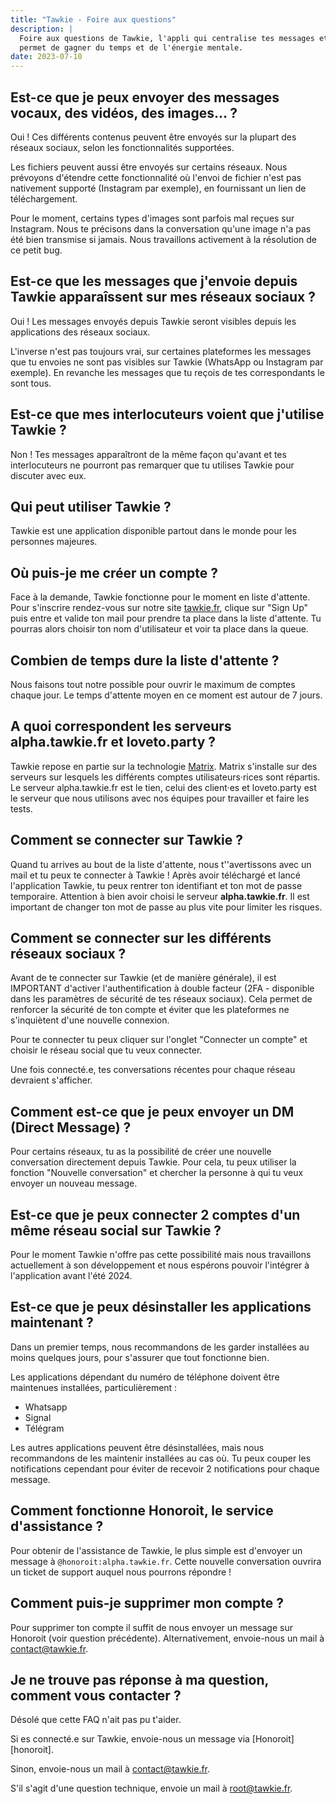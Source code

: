 ```yaml
---
title: "Tawkie - Foire aux questions"
description: |
  Foire aux questions de Tawkie, l'appli qui centralise tes messages et te
  permet de gagner du temps et de l'énergie mentale.
date: 2023-07-10
---
```



## Est-ce que je peux envoyer des messages vocaux, des vidéos, des images... ?

Oui ! Ces différents contenus peuvent être envoyés sur la plupart des réseaux
sociaux, selon les fonctionnalités supportées.

Les fichiers peuvent aussi être envoyés sur certains réseaux. Nous prévoyons
d'étendre cette fonctionnalité où l'envoi de fichier n'est pas nativement
supporté (Instagram par exemple), en fournissant un lien de téléchargement.

Pour le moment, certains types d'images sont parfois mal reçues sur Instagram. Nous te précisons dans la conversation qu'une image n'a pas été bien transmise si jamais. Nous travaillons activement à la résolution de ce petit bug.


## Est-ce que les messages que j'envoie depuis Tawkie apparaîssent sur mes réseaux sociaux ?

Oui ! Les messages envoyés depuis Tawkie seront visibles depuis les applications des réseaux sociaux.

L'inverse n'est pas toujours vrai, sur certaines plateformes les messages que tu envoies ne sont pas visibles sur Tawkie (WhatsApp ou Instagram par exemple). En revanche les messages que tu reçois de tes correspondants le sont tous.

## Est-ce que mes interlocuteurs voient que j'utilise Tawkie ?

Non ! Tes messages apparaîtront de la même façon qu'avant et tes interlocuteurs ne pourront pas remarquer que tu utilises Tawkie pour discuter avec eux.

## Qui peut utiliser Tawkie ?

Tawkie est une application disponible partout dans le monde pour les personnes majeures.

## Où puis-je me créer un compte ?

Face à la demande, Tawkie fonctionne pour le moment en liste d'attente. Pour s'inscrire rendez-vous sur notre site [tawkie.fr][tawkie], clique sur "Sign Up" puis entre et valide ton mail pour prendre ta place dans la liste d'attente. Tu pourras alors choisir ton nom d'utilisateur et voir ta place dans la queue.

[tawkie]: https://www.tawkie.fr

## Combien de temps dure la liste d'attente ?

Nous faisons tout notre possible pour ouvrir le maximum de comptes chaque jour. Le temps d'attente moyen en ce moment est autour de 7 jours. 


## A quoi correspondent les serveurs alpha.tawkie.fr et loveto.party ?

Tawkie repose en partie sur la technologie [Matrix][matrix]. Matrix s'installe sur des serveurs sur lesquels les différents comptes utilisateurs·rices sont répartis. Le serveur alpha.tawkie.fr est le tien, celui des client·es et loveto.party est le serveur que nous utilisons avec nos équipes pour travailler et faire les tests. 

[matrix]: https://matrix.org/
  

## Comment se connecter sur Tawkie ?

Quand tu arrives au bout de la liste d'attente, nous t''avertissons avec un mail et tu peux te connecter à Tawkie ! Après avoir téléchargé et lancé l'application Tawkie, tu peux rentrer ton identifiant et ton mot de passe temporaire. Attention à bien avoir choisi le serveur **alpha.tawkie.fr**.
Il est important de changer ton mot de passe au plus vite pour limiter les risques.

## Comment se connecter sur les différents réseaux sociaux ?

Avant de te connecter sur Tawkie (et de manière générale), il est IMPORTANT d'activer l'authentification à double facteur (2FA - disponible dans les paramètres de sécurité de tes réseaux sociaux). Cela permet de renforcer la sécurité de ton compte et éviter que les plateformes ne s'inquiètent d'une nouvelle connexion.

Pour te connecter tu peux cliquer sur l'onglet "Connecter un compte" et choisir le réseau social que tu veux connecter. 

Une fois connecté.e, tes conversations récentes pour chaque réseau devraient s'afficher.

## Comment est-ce que je peux envoyer un DM (Direct Message) ?

Pour certains réseaux, tu as la possibilité de créer une nouvelle conversation directement depuis Tawkie. Pour cela, tu peux utiliser la fonction "Nouvelle conversation" et chercher la personne à qui tu veux envoyer un nouveau message.

## Est-ce que je peux connecter 2 comptes d'un même réseau social sur Tawkie ?

Pour le moment Tawkie n'offre pas cette possibilité mais nous travaillons actuellement à son développement et nous espérons pouvoir l'intégrer à l'application avant l'été 2024.

## Est-ce que je peux désinstaller les applications maintenant ?

Dans un premier temps, nous recommandons de les garder installées au moins quelques jours, pour s'assurer que tout fonctionne bien.

Les applications dépendant du numéro de téléphone doivent être maintenues
installées, particulièrement :
- Whatsapp
- Signal
- Télégram

Les autres applications peuvent être désinstallées, mais nous recommandons de les maintenir installées au cas où. Tu peux couper les notifications cependant pour éviter de recevoir 2 notifications pour chaque message.

## Comment fonctionne Honoroit, le service d'assistance ?

Pour obtenir de l'assistance de Tawkie, le plus simple est d'envoyer un message à `@honoroit:alpha.tawkie.fr`. Cette nouvelle conversation ouvrira un ticket de support auquel nous pourrons répondre !

## Comment puis-je supprimer mon compte ?

Pour supprimer ton compte il suffit de nous envoyer un message sur Honoroit (voir question précédente). Alternativement, envoie-nous un mail à [contact@tawkie.fr](mailto:contact@tawkie.fr).

## Je ne trouve pas réponse à ma question, comment vous contacter ?


Désolé que cette FAQ n'ait pas pu t'aider.

Si es connecté.e sur Tawkie, envoie-nous un message via
[Honoroit][honoroit].

Sinon, envoie-nous un mail à [contact@tawkie.fr](mailto:contact@tawkie.fr).

S'il s'agit d'une question technique, envoie un mail à [root@tawkie.fr](mailto:root@tawkie.fr).
